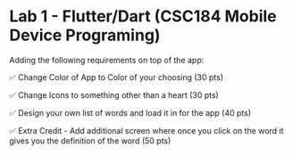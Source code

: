 # Lab 1 - Flutter/Dart (CSC184 Mobile Device Programing)

Adding the following requirements on top of the app:

✅ Change Color of App to Color of your choosing (30 pts)

✅ Change Icons to something other than a heart (30 pts)

✅ Design your own list of words and load it in for the app (40 pts)

✅ Extra Credit - Add additional screen where once you click on the word it gives you the definition of the word (50 pts)

